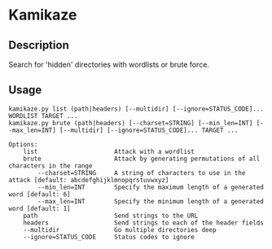 # Kamikaze

## Description
Search for 'hidden' directories with wordlists or brute force.

## Usage


    kamikaze.py list (path|headers) [--multidir] [--ignore=STATUS_CODE]... WORDLIST TARGET ...
    kamikaze.py brute (path|headers) [--charset=STRING] [--min_len=INT] [--max_len=INT] [--multidir] [--ignore=STATUS_CODE]... TARGET ...

    Options:
        list                     Attack with a wordlist
        brute                    Attack by generating permutations of all characters in the range
            --charset=STRING     A string of characters to use in the attack [default: abcdefghijklmnopqrstuvwxyz]
            --min_len=INT        Specify the maximum length of a generated word [default: 6]
            --max_len=INT        Specify the minimum length of a generated word [default: 1]
        path                     Send strings to the URL
        headers                  Send strings to each of the header fields
        --multidir               Go multiple directories deep
        --ignore=STATUS_CODE     Status codes to ignore
